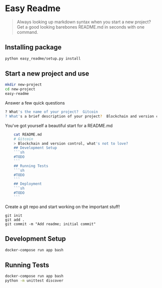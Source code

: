 # Easy Readme
> Always looking up markdown syntax when you start a new project?  Get a good looking barebones README.md in seconds with one command.
## Installing package
```sh
python easy_readme/setup.py install
```
## Start a new project and use
```sh
mkdir new-project
cd new-project
easy-readme
```
Answer a few quick questions
```sh
? What's the name of your project?  Gitcoin
? What's a brief description of your project?  Blockchain and version control, what's not to love?
```
You've got yourself a beautiful start for a README.md
```sh
    cat README.md
    # Gitcoin
    > Blockchain and version control, what's not to love?
    ## Development Setup
    ```sh
    #TODO
    ```
    ## Running Tests
    ```sh
    #TODO
    ```
    ## Deployment
    ```sh
    #TODO
    ```
```
Create a git repo and start working on the important stuff!
```
git init
git add .
git commit -m "Add readme; initial commit"
```
## Development Setup
```sh
docker-compose run app bash
```
## Running Tests
```sh
docker-compose run app bash
python -m unittest discover
```
